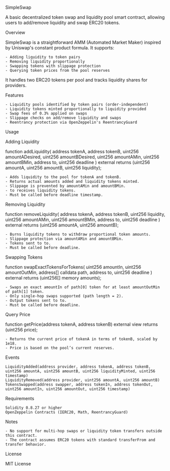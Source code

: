 SimpleSwap

A basic decentralized token swap and liquidity pool smart contract, allowing users to add/remove liquidity and swap ERC20 tokens.

Overview

SimpleSwap is a straightforward AMM (Automated Market Maker) inspired by Uniswap's constant product formula. It supports:

    - Adding liquidity to token pairs
    - Removing liquidity proportionally
    - Swapping tokens with slippage protection
    - Querying token prices from the pool reserves

It handles two ERC20 tokens per pool and tracks liquidity shares for providers.

Features

    - Liquidity pools identified by token pairs (order-independent)
    - Liquidity tokens minted proportionally to liquidity provided
    - Swap fees of 0.3% applied on swaps
    - Slippage checks on add/remove liquidity and swaps
    - Reentrancy protection via OpenZeppelin's ReentrancyGuard

Usage

Adding Liquidity

function addLiquidity(
    address tokenA,
    address tokenB,
    uint256 amountADesired,
    uint256 amountBDesired,
    uint256 amountAMin,
    uint256 amountBMin,
    address to,
    uint256 deadline
) external returns (uint256 amountA, uint256 amountB, uint256 liquidity);

    - Adds liquidity to the pool for tokenA and tokenB.
    - Returns actual amounts added and liquidity tokens minted.
    - Slippage is prevented by amountAMin and amountBMin.
    - to receives liquidity tokens.
    - Must be called before deadline timestamp.

Removing Liquidity

function removeLiquidity(
    address tokenA,
    address tokenB,
    uint256 liquidity,
    uint256 amountAMin,
    uint256 amountBMin,
    address to,
    uint256 deadline
) external returns (uint256 amountA, uint256 amountB);

    - Burns liquidity tokens to withdraw proportional token amounts.
    - Slippage protection via amountAMin and amountBMin.
    - Tokens sent to to.
    - Must be called before deadline.

Swapping Tokens

function swapExactTokensForTokens(
    uint256 amountIn,
    uint256 amountOutMin,
    address[] calldata path,
    address to,
    uint256 deadline
) external returns (uint256[] memory amounts);

    - Swaps an exact amountIn of path[0] token for at least amountOutMin of path[1] token.
    - Only single-hop swaps supported (path length = 2).
    - Output tokens sent to to.
    - Must be called before deadline.

Query Price

function getPrice(address tokenA, address tokenB) external view returns (uint256 price);

    - Returns the current price of tokenA in terms of tokenB, scaled by 1e18.
    - Price is based on the pool’s current reserves.

Events

    LiquidityAdded(address provider, address tokenA, address tokenB, uint256 amountA, uint256 amountB, uint256 liquidityMinted, uint256 timestamp)
    LiquidityRemoved(address provider, uint256 amountA, uint256 amountB)
    TokensSwapped(address swapper, address tokenIn, address tokenOut, uint256 amountIn, uint256 amountOut, uint256 timestamp)

Requirements

    Solidity 0.8.27 or higher
    OpenZeppelin Contracts (IERC20, Math, ReentrancyGuard)

Notes

    - No support for multi-hop swaps or liquidity token transfers outside this contract.
    - The contract assumes ERC20 tokens with standard transferFrom and transfer behavior.

License

MIT License